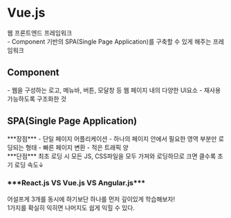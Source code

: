 <h1>Vue.js</h1>
웹 프론트엔드 프레임워크 <br/>
- Component 기반의 SPA(Single Page Application)를 구축할 수 있게 해주는 프레임워크 <br/>
 
<h2>Component</h2>
- 웹을 구성하는 로고, 메뉴바, 버튼, 모달창 등 웹 페이지 내의 다양한 UI요소
- 재사용 가능하도록 구조화한 것
 
<h2>SPA(Single Page Application)</h2>
***장점***
- 단일 페이지 어플리케이션
- 하나의 페이지 안에서 필요한 영역 부분만 로딩되는 형태
- 빠른 페이지 변환
- 적은 트래픽 양
<br/>
***단점***
최초 로딩 시 모든 JS, CSS파일을 모두 가져와 로딩하므로 크면 클수록 초기 로딩 속도↓
 
<h3>***React.js VS Vue.js VS Angular.js*** </h3>
어설프게 3개를 동시에 하기보단 하나를 먼저 깊이있게 학습해보자! <br/>
1가지를 확실히 익히면 나머지도 쉽게 익힐 수 있다.
